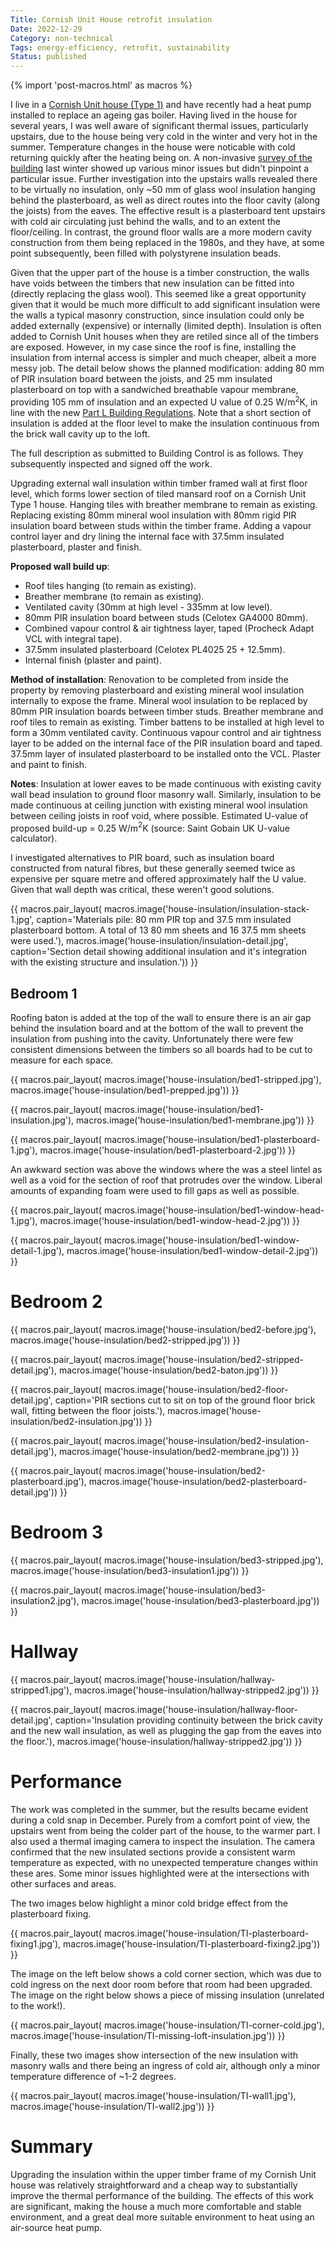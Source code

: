 ```yaml
---
Title: Cornish Unit House retrofit insulation
Date: 2022-12-29
Category: non-technical
Tags: energy-efficiency, retrofit, sustainability
Status: published
---
```


{% import 'post-macros.html' as macros %}

I live in a [Cornish Unit house (Type
1)](https://nonstandardhouse.com/cornish-unit-type-1-precast-reinforced-concrete-house/)
and have recently had a heat pump installed to replace an ageing gas boiler.
Having lived in the house for several years, I was well aware of significant
thermal issues, particularly upstairs, due to the house being very cold in the
winter and very hot in the summer. Temperature changes in the house were
noticable with cold returning quickly after the heating being on. A
non-invasive [survey of the building](home-thermal-imaging-survey.html) last
winter showed up various minor issues but didn't pinpoint a particular issue.
Further investigation into the upstairs walls revealed there to be virtually no
insulation, only ~50 mm of glass wool insulation hanging behind the
plasterboard, as well as direct routes into the floor cavity (along the joists)
from the eaves. The effective result is a plasterboard tent upstairs with cold
air circulating just behind the walls, and to an extent the floor/ceiling. In
contrast, the ground floor walls are a more modern cavity construction from
them being replaced in the 1980s, and they have, at some point subsequently,
been filled with polystyrene insulation beads.

Given that the upper part of the house is a timber construction, the walls have
voids between the timbers that new insulation can be fitted into (directly
replacing the glass wool). This seemed like a great opportunity given that it
would be much more difficult to add significant insulation were the walls a
typical masonry construction, since insulation could only be added externally
(expensive) or internally (limited depth). Insulation is often added to Cornish
Unit houses when they are retiled since all of the timbers are exposed.
However, in my case since the roof is fine, installing the insulation from
internal access is simpler and much cheaper, albeit a more messy job. The
detail below shows the planned modification: adding 80 mm of PIR insulation
board between the joists, and 25 mm insulated plasterboard on top with a
sandwiched breathable vapour membrane, providing 105 mm of insulation and an
expected U value of 0.25 W/m$^2$K, in line with the new [Part L Building
Regulations](https://www.gov.uk/government/publications/conservation-of-fuel-and-power-approved-document-l).
Note that a short section of insulation is added at the floor level to make the
insulation continuous from the brick wall cavity up to the loft.

The full description as submitted to Building Control is
as follows. They subsequently inspected and signed off the work.

Upgrading external wall insulation within timber framed wall at first floor
level, which forms lower section of tiled mansard roof on a Cornish Unit Type 1
house. Hanging tiles with breather membrane to remain as existing. Replacing
existing 80mm mineral wool insulation with 80mm rigid PIR insulation board
between studs within the timber frame. Adding a vapour control layer and dry
lining the internal face with 37.5mm insulated plasterboard, plaster and
finish.

**Proposed wall build up**:

  - Roof tiles hanging (to remain as existing).
  - Breather membrane (to remain as existing).
  - Ventilated cavity (30mm at high level - 335mm at low level).
  - 80mm PIR insulation board between studs (Celotex GA4000 80mm).
  - Combined vapour control & air tightness layer, taped (Procheck Adapt VCL with integral tape).
  - 37.5mm insulated plasterboard (Celotex PL4025 25 + 12.5mm).
  - Internal finish (plaster and paint).

**Method of installation**: Renovation to be completed from inside the property by
removing plasterboard and existing mineral wool insulation internally to expose
the frame. Mineral wool insulation to be replaced by 80mm PIR insulation boards
between timber studs. Breather membrane and roof tiles to remain as existing.
Timber battens to be installed at high level to form a 30mm ventilated cavity.
Continuous vapour control and air tightness layer to be added on the internal face
of the PIR insulation board and taped. 37.5mm layer of insulated plasterboard
to be installed onto the VCL. Plaster and paint to finish.

**Notes**: Insulation at lower eaves to be made continuous with existing cavity
wall bead insulation to ground floor masonry wall. Similarly, insulation to be
made continuous at ceiling junction with existing mineral wool insulation
between ceiling joists in roof void, where possible. Estimated U-value of
proposed build-up = 0.25 W/m$^2$K (source: Saint Gobain UK U-value calculator).

I investigated alternatives to PIR board, such as insulation board constructed
from natural fibres, but these generally seemed twice as expensive per square
metre and offered approximately half the U value. Given that wall depth was
critical, these weren't good solutions.

{{ macros.pair_layout(
     macros.image('house-insulation/insulation-stack-1.jpg',
                  caption='Materials pile: 80 mm PIR top and 37.5 mm insulated plasterboard bottom. A total of 13 80 mm sheets and 16 37.5 mm sheets were used.'),
     macros.image('house-insulation/insulation-detail.jpg',
                  caption='Section detail showing additional insulation and it\'s integration with the existing structure and insulation.')) }}

## Bedroom 1

Roofing baton is added at the top of the wall to ensure there is an air gap
behind the insulation board and at the bottom of the wall to prevent the
insulation from pushing into the cavity. Unfortunately there were few
consistent dimensions between the timbers so all boards had to be cut to
measure for each space.

{{ macros.pair_layout(
     macros.image('house-insulation/bed1-stripped.jpg'),
     macros.image('house-insulation/bed1-prepped.jpg')) }}

{{ macros.pair_layout(
     macros.image('house-insulation/bed1-insulation.jpg'),
     macros.image('house-insulation/bed1-membrane.jpg')) }}

{{ macros.pair_layout(
     macros.image('house-insulation/bed1-plasterboard-1.jpg'),
     macros.image('house-insulation/bed1-plasterboard-2.jpg')) }}

An awkward section was above the windows where the was a steel lintel as well
as a void for the section of roof that protrudes over the window. Liberal
amounts of expanding foam were used to fill gaps as well as possible.

{{ macros.pair_layout(
     macros.image('house-insulation/bed1-window-head-1.jpg'),
     macros.image('house-insulation/bed1-window-head-2.jpg')) }}

{{ macros.pair_layout(
     macros.image('house-insulation/bed1-window-detail-1.jpg'),
     macros.image('house-insulation/bed1-window-detail-2.jpg')) }}

# Bedroom 2

{{ macros.pair_layout(
     macros.image('house-insulation/bed2-before.jpg'),
     macros.image('house-insulation/bed2-stripped.jpg')) }}

{{ macros.pair_layout(
     macros.image('house-insulation/bed2-stripped-detail.jpg'),
     macros.image('house-insulation/bed2-baton.jpg')) }}

{{ macros.pair_layout(
     macros.image('house-insulation/bed2-floor-detail.jpg',
                  caption='PIR sections cut to sit on top of the ground floor brick wall, fitting between the floor joists.'),
     macros.image('house-insulation/bed2-insulation.jpg')) }}

{{ macros.pair_layout(
     macros.image('house-insulation/bed2-insulation-detail.jpg'),
     macros.image('house-insulation/bed2-membrane.jpg')) }}

{{ macros.pair_layout(
     macros.image('house-insulation/bed2-plasterboard.jpg'),
     macros.image('house-insulation/bed2-plasterboard-detail.jpg')) }}

# Bedroom 3

{{ macros.pair_layout(
     macros.image('house-insulation/bed3-stripped.jpg'),
     macros.image('house-insulation/bed3-insulation1.jpg')) }}

{{ macros.pair_layout(
     macros.image('house-insulation/bed3-insulation2.jpg'),
     macros.image('house-insulation/bed3-plasterboard.jpg')) }}

# Hallway

{{ macros.pair_layout(
     macros.image('house-insulation/hallway-stripped1.jpg'),
     macros.image('house-insulation/hallway-stripped2.jpg')) }}

{{ macros.pair_layout(
     macros.image('house-insulation/hallway-floor-detail.jpg',
                  caption='Insulation providing continuity between the brick cavity and the new wall insulation, as well as plugging the gap from the eaves into the floor.'),
     macros.image('house-insulation/hallway-stripped2.jpg')) }}

# Performance

The work was completed in the summer, but the results became evident during a
cold snap in December. Purely from a comfort point of view, the upstairs went
from being the colder part of the house, to the warmer part. I also used a
thermal imaging camera to inspect the insulation. The camera confirmed that the
new insulated sections provide a consistent warm temperature as expected, with
no unexpected temperature changes within these ares. Some minor issues
highlighted were at the intersections with other surfaces and areas.

The two images below highlight a minor cold bridge effect from the plasterboard fixing.

{{ macros.pair_layout(
     macros.image('house-insulation/TI-plasterboard-fixing1.jpg'),
     macros.image('house-insulation/TI-plasterboard-fixing2.jpg')) }}

The image on the left below shows a cold corner section, which was due to cold
ingress on the next door room before that room had been upgraded. The image on
the right below shows a piece of missing insulation (unrelated to the work!).

{{ macros.pair_layout(
     macros.image('house-insulation/TI-corner-cold.jpg'),
     macros.image('house-insulation/TI-missing-loft-insulation.jpg')) }}

Finally, these two images show intersection of the new insulation with masonry
walls and there being an ingress of cold air, although only a minor temperature
difference of ~1-2 degrees.

{{ macros.pair_layout(
     macros.image('house-insulation/TI-wall1.jpg'),
     macros.image('house-insulation/TI-wall2.jpg')) }}

# Summary

Upgrading the insulation within the upper timber frame of my Cornish Unit house
was relatively straightforward and a cheap way to substantially improve the
thermal performance of the building. The effects of this work are significant,
making the house a much more comfortable and stable environment, and a great
deal more suitable environment to heat using an air-source heat pump.
